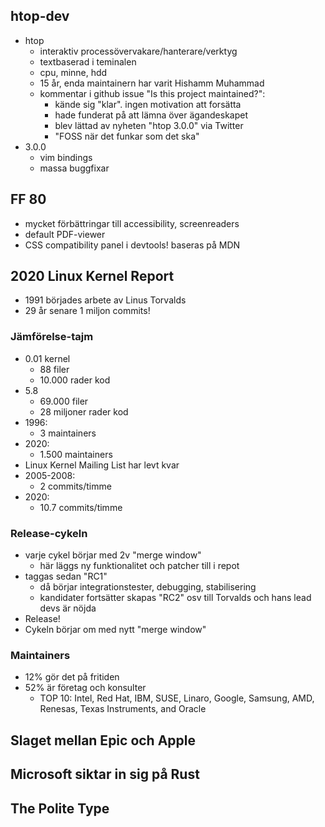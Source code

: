 ## htop-dev
  - htop
    - interaktiv processövervakare/hanterare/verktyg
    - textbaserad i teminalen
    - cpu, minne, hdd
    - 15 år, enda maintainern har varit Hishamm Muhammad
    - kommentar i github issue "Is this project maintained?":
      - kände sig "klar". ingen motivation att forsätta
      - hade funderat på att lämna över ägandeskapet
      - blev lättad av nyheten "htop 3.0.0" via Twitter
      - "FOSS när det funkar som det ska"
- 3.0.0
  - vim bindings
  - massa buggfixar

## FF 80
- mycket förbättringar till accessibility, screenreaders
- default PDF-viewer
- CSS compatibility panel i devtools! baseras på MDN

## 2020 Linux Kernel Report
- 1991 börjades arbete av Linus Torvalds
- 29 år senare 1 miljon commits!
### Jämförelse-tajm
- 0.01 kernel
  - 88 filer
  - 10.000 rader kod 
- 5.8
  - 69.000 filer
  - 28 miljoner rader kod
- 1996:
  - 3 maintainers
- 2020:
  - 1.500 maintainers
- Linux Kernel Mailing List har levt kvar
- 2005-2008:
  - 2 commits/timme
- 2020: 
  - 10.7 commits/timme
### Release-cykeln
- varje cykel börjar med 2v "merge window"
  - här läggs ny funktionalitet och patcher till i repot
- taggas sedan "RC1"
  - då börjar integrationstester, debugging, stabilisering
  - kandidater fortsätter skapas "RC2" osv till Torvalds och hans lead devs är nöjda
- Release!
- Cykeln börjar om med nytt "merge window"
### Maintainers
- 12% gör det på fritiden
- 52% är företag och konsulter
  - TOP 10: Intel, Red Hat, IBM, SUSE, Linaro, Google, Samsung, AMD, Renesas, Texas Instruments, and Oracle

## Slaget mellan Epic och Apple


## Microsoft siktar in sig på Rust


## The Polite Type
